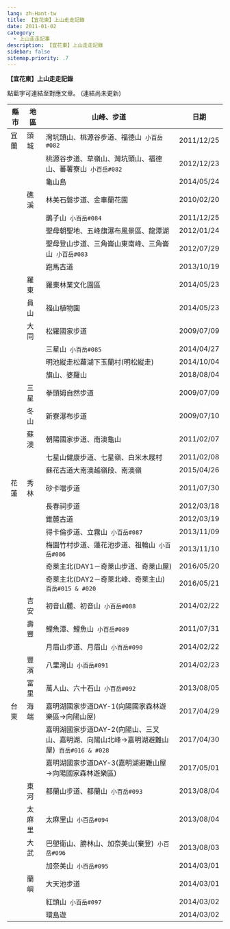 ```yaml
---
lang: zh-Hant-tw
title: 【宜花東】上山走走記錄
date: 2011-01-02
category: 
  - 上山走走記事
description: 【宜花東】上山走走記錄
sidebar: false
sitemap.priority: .7
---
```


**【宜花東】上山走走記錄**

點藍字可連結至對應文章。
(連結尚未更新)

<!-- more -->

| 縣市     | 地區     | 山峰、步道                                                           | 日期         |
|--------|--------|-----------------------------------------------------------------|------------|
| 宜蘭     | 頭城     | 灣坑頭山、桃源谷步道、福德山&nbsp; `小百岳#082`                                    | 2011/12/25 |
| &nbsp; | &nbsp; | 桃源谷步道、草嶺山、灣坑頭山、福德山、蕃薯寮山&nbsp; `小百岳#082`                           | 2012/12/23 |
| &nbsp; | &nbsp; | 龜山島                                                             | 2014/05/24 |
| &nbsp; | 礁溪     | 林美石磐步道、金車蘭花園                                                    | 2010/02/20 |
| &nbsp; | &nbsp; | 鵲子山&nbsp; `小百岳#084`                                               | 2011/12/25 |
| &nbsp; | &nbsp; | 聖母朝聖地、五峰旗瀑布風景區、龍潭湖                                              | 2012/01/24 |
| &nbsp; | &nbsp; | 聖母登山步道、三角崙山東南峰、三角崙山&nbsp; `小百岳#083`                               | 2012/07/29 |
| &nbsp; | &nbsp; | 跑馬古道                                                            | 2013/10/19 |
| &nbsp; | 羅東     | 羅東林業文化園區                                                        | 2014/05/23 |
| &nbsp; | 員山     | 福山植物園                                                           | 2014/05/23 |
| &nbsp; | 大同     | 松羅國家步道                                                          | 2009/07/09 |
| &nbsp; | &nbsp; | 三星山&nbsp; `小百岳#085`                                               | 2014/04/27 |
| &nbsp; | &nbsp; | 明池縱走松蘿湖下玉蘭村(明松縱走)                                               | 2014/10/04 |
| &nbsp; | &nbsp; | 旗山、婆羅山                                                          | 2018/08/04 |
| &nbsp; | 三星     | 拳頭姆自然步道                                                         | 2009/07/09 |
| &nbsp; | 冬山     | 新寮瀑布步道                                                          | 2009/07/10 |
| &nbsp; | 蘇澳     | 朝陽國家步道、南澳龜山                                                     | 2011/02/07 |
| &nbsp; | &nbsp; | 七星山健康步道、七星嶺、白米木屐村                                               | 2011/02/08 |
| &nbsp; | &nbsp; | 蘇花古道大南澳越嶺段、南澳嶺                                                  | 2015/04/26 |
| 花蓮     | 秀林     | 砂卡噹步道                                                           | 2011/07/30 |
| &nbsp; | &nbsp; | 長春祠步道                                                           | 2012/03/18 |
| &nbsp; | &nbsp; | 錐麓古道                                                            | 2012/03/19 |
| &nbsp; | &nbsp; | 得卡倫步道、立霧山&nbsp; `小百岳#087`                                         | 2013/11/09 |
| &nbsp; | &nbsp; | 梅園竹村步道、蓮花池步道、祖輪山&nbsp; `小百岳#086`                                  | 2013/11/10 |
| &nbsp; | &nbsp; | 奇萊主北(DAY1－奇萊山步道、奇萊山屋)                                           | 2016/05/20 |
| &nbsp; | &nbsp; | 奇萊主北(DAY2－奇萊北峰、奇萊主山)&nbsp; `百岳#015 & #020`                    | 2016/05/21 |
| &nbsp; | 吉安     | 初音山麓、初音山&nbsp; `小百岳#088`                                          | 2014/02/22 |
| &nbsp; | 壽豐     | 鯉魚潭、鯉魚山&nbsp; `小百岳#089`                                           | 2011/07/31 |
| &nbsp; | &nbsp; | 月眉山步道、月眉山&nbsp; `小百岳#090`                                         | 2014/02/22 |
| &nbsp; | 豐濱     | 八里灣山&nbsp; `小百岳#091`                                              | 2014/02/23 |
| &nbsp; | 富里     | 萬人山、六十石山&nbsp; `小百岳#092`                                          | 2013/08/05 |
| 台東     | 海端     | 嘉明湖國家步道DAY-1(向陽國家森林遊樂區→向陽山屋)                                    | 2017/04/29 |
| &nbsp; | &nbsp; | 嘉明湖國家步道DAY-2(向陽山、三叉山、嘉明湖、向陽山北峰→嘉明湖避難山屋)&nbsp; `百岳#016 & #028` | 2017/04/30 |
| &nbsp; | &nbsp; | 嘉明湖國家步道DAY-3(嘉明湖避難山屋→向陽國家森林遊樂區)                                 | 2017/05/01 |
| &nbsp; | 東河     | 都蘭山步道、都蘭山&nbsp; `小百岳#093`                                         | 2013/08/04 |
| &nbsp; | 太麻里    | 太麻里山&nbsp; `小百岳#094`                                              | 2013/08/04 |
| &nbsp; | 大武     | 巴塱衛山、勝林山、加奈美山(棄登)&nbsp; `小百岳#096`                                 | 2013/08/03 |
| &nbsp; | &nbsp; | 加奈美山&nbsp; `小百岳#095`                                              | 2014/03/01 |
| &nbsp; | 蘭嶼     | 大天池步道                                                           | 2014/03/01 |
| &nbsp; | &nbsp; | 紅頭山&nbsp; `小百岳#097`                                               | 2014/03/02 |
| &nbsp; | &nbsp; | 環島遊                                                             | 2014/03/02 |
